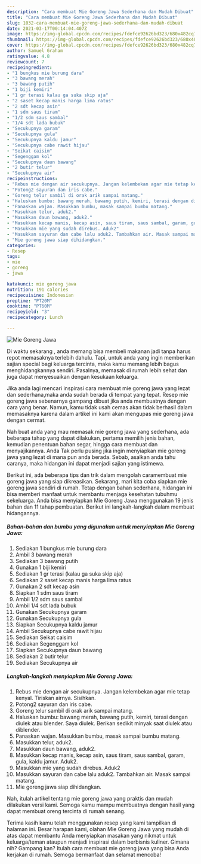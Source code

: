 ```yaml
---
description: "Cara membuat Mie Goreng Jawa Sederhana dan Mudah Dibuat"
title: "Cara membuat Mie Goreng Jawa Sederhana dan Mudah Dibuat"
slug: 1032-cara-membuat-mie-goreng-jawa-sederhana-dan-mudah-dibuat
date: 2021-03-17T00:14:04.407Z
image: https://img-global.cpcdn.com/recipes/fdefce92626bd323/680x482cq70/mie-goreng-jawa-foto-resep-utama.jpg
thumbnail: https://img-global.cpcdn.com/recipes/fdefce92626bd323/680x482cq70/mie-goreng-jawa-foto-resep-utama.jpg
cover: https://img-global.cpcdn.com/recipes/fdefce92626bd323/680x482cq70/mie-goreng-jawa-foto-resep-utama.jpg
author: Samuel Graham
ratingvalue: 4.8
reviewcount: 7
recipeingredient:
- "1 bungkus mie burung dara"
- "3 bawang merah"
- "3 bawang putih"
- "1 biji kemiri"
- "1 gr terasi kalau ga suka skip aja"
- "2 saset kecap manis harga lima ratus"
- "2 sdt kecap asin"
- "1 sdm saus tiram"
- "1/2 sdm saus sambal"
- "1/4 sdt lada bubuk"
- "Secukupnya garam"
- "Secukupnya gula"
- "Secukupnya kaldu jamur"
- "Secukupnya cabe rawit hijau"
- "Seikat caisim"
- "Segenggam kol"
- "Secukupnya daun bawang"
- "2 butir telur"
- "Secukupnya air"
recipeinstructions:
- "Rebus mie dengan air secukupnya. Jangan kelembekan agar mie tetap kenyal. Tiriskan airnya. Sisihkan."
- "Potong2 sayuran dan iris cabe."
- "Goreng telur sambil di orak arik sampai matang."
- "Haluskan bumbu: bawang merah, bawang putih, kemiri, terasi dengan diulek atau blender. Saya diulek. Berikan sedikit minyak saat diulek atau diblender."
- "Panaskan wajan. Masukkan bumbu, masak sampai bumbu matang."
- "Masukkan telur, aduk2."
- "Masukkan daun bawang, aduk2."
- "Masukkan kecap manis, kecap asin, saus tiram, saus sambal, garam, gula, kaldu jamur. Aduk2."
- "Masukkan mie yang sudah direbus. Aduk2"
- "Masukkan sayuran dan cabe lalu aduk2. Tambahkan air. Masak sampai matang."
- "Mie goreng jawa siap dihidangkan."
categories:
- Resep
tags:
- mie
- goreng
- jawa

katakunci: mie goreng jawa 
nutrition: 191 calories
recipecuisine: Indonesian
preptime: "PT20M"
cooktime: "PT60M"
recipeyield: "3"
recipecategory: Lunch

---
```



![Mie Goreng Jawa](https://img-global.cpcdn.com/recipes/fdefce92626bd323/680x482cq70/mie-goreng-jawa-foto-resep-utama.jpg)

Di waktu  sekarang , anda memang bisa membeli makanan jadi tanpa harus repot memasaknya terlebih dahulu. Tapi, untuk anda yang ingin memberikan sajian special bagi keluarga tercinta, maka kamu memang lebih bagus menghidangkannya sendiri. Pasalnya, memasak di rumah lebih sehat dan juga dapat menyesuaikan dengan kesukaan keluarga.

Jika anda lagi mencari inspirasi cara membuat mie goreng jawa yang lezat dan sederhana,maka anda sudah berada di tempat yang tepat. Resep mie goreng jawa  sebenarnya gampang dibuat jika anda membuatnya dengan cara yang benar. Namun, kamu tidak usah cemas akan tidak berhasil dalam memasaknya 
karena dalam artikel ini kami akan mengupas mie goreng jawa dengan cermat.  



Nah buat anda yang mau memasak mie goreng jawa yang sederhana, ada beberapa tahap yang dapat dilakukan, pertama memilih jenis bahan, kemudian penentuan bahan segar, hingga cara membuat dan menyajikannya. Anda Tak perlu pusing jika ingin menyiapkan mie goreng jawa yang lezat di mana pun anda berada. Sebab, asalkan anda  tahu caranya, maka hidangan ini dapat menjadi sajian yang istimewa.

Berikut ini, ada beberapa tips dan trik dalam mengolah caramembuat mie goreng jawa yang siap dikreasikan. Sekarang, mari kita coba siapkan mie goreng jawa sendiri di rumah. Tetap dengan bahan sederhana, hidangan ini bisa memberi manfaat untuk membantu menjaga kesehatan tubuhmu sekeluarga. Anda bisa menyiapkan Mie Goreng Jawa menggunakan 19 jenis bahan dan 11 tahap pembuatan. Berikut ini langkah-langkah dalam membuat hidangannya.

<!--inarticleads1-->

##### Bahan-bahan dan bumbu yang digunakan untuk menyiapkan Mie Goreng Jawa:

1. Sediakan 1 bungkus mie burung dara
1. Ambil 3 bawang merah
1. Sediakan 3 bawang putih
1. Gunakan 1 biji kemiri
1. Sediakan 1 gr terasi (kalau ga suka skip aja)
1. Sediakan 2 saset kecap manis harga lima ratus
1. Gunakan 2 sdt kecap asin
1. Siapkan 1 sdm saus tiram
1. Ambil 1/2 sdm saus sambal
1. Ambil 1/4 sdt lada bubuk
1. Gunakan Secukupnya garam
1. Gunakan Secukupnya gula
1. Siapkan Secukupnya kaldu jamur
1. Ambil Secukupnya cabe rawit hijau
1. Sediakan Seikat caisim
1. Sediakan Segenggam kol
1. Siapkan Secukupnya daun bawang
1. Sediakan 2 butir telur
1. Sediakan Secukupnya air




<!--inarticleads2-->

##### Langkah-langkah menyiapkan Mie Goreng Jawa:

1. Rebus mie dengan air secukupnya. Jangan kelembekan agar mie tetap kenyal. Tiriskan airnya. Sisihkan.
1. Potong2 sayuran dan iris cabe.
1. Goreng telur sambil di orak arik sampai matang.
1. Haluskan bumbu: bawang merah, bawang putih, kemiri, terasi dengan diulek atau blender. Saya diulek. Berikan sedikit minyak saat diulek atau diblender.
1. Panaskan wajan. Masukkan bumbu, masak sampai bumbu matang.
1. Masukkan telur, aduk2.
1. Masukkan daun bawang, aduk2.
1. Masukkan kecap manis, kecap asin, saus tiram, saus sambal, garam, gula, kaldu jamur. Aduk2.
1. Masukkan mie yang sudah direbus. Aduk2
1. Masukkan sayuran dan cabe lalu aduk2. Tambahkan air. Masak sampai matang.
1. Mie goreng jawa siap dihidangkan.




Nah, itulah artikel tentang  mie goreng jawa  yang praktis dan mudah dilakukan versi kami. Semoga kamu mampu membuatnya dengan hasil yang dapat membuat oreng tercinta di rumah senang. 

Terima kasih kamu telah menggunakan resep yang kami tampilkan di halaman ini. Besar harapan kami, olahan  Mie Goreng Jawa yang mudah di atas dapat membantu Anda menyiapkan masakan yang nikmat untuk keluarga/teman ataupun menjadi inspirasi dalam berbisnis kuliner. Gimana nih? Gampang kan? Itulah cara membuat mie goreng jawa yang bisa Anda kerjakan di rumah. Semoga bermanfaat dan selamat mencoba!

